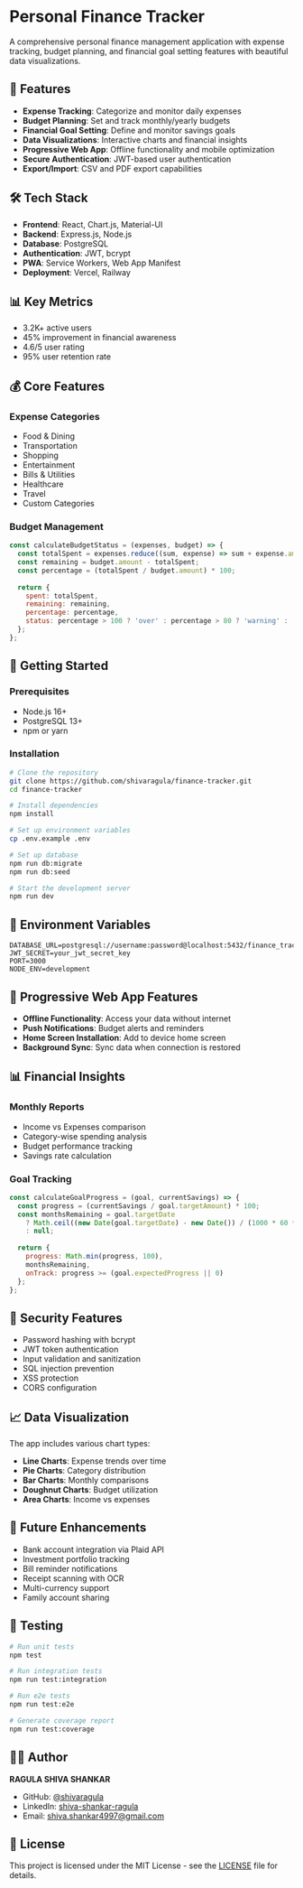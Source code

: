 # Personal Finance Tracker

A comprehensive personal finance management application with expense tracking, budget planning, and financial goal setting features with beautiful data visualizations.

## 🚀 Features

- **Expense Tracking**: Categorize and monitor daily expenses
- **Budget Planning**: Set and track monthly/yearly budgets
- **Financial Goal Setting**: Define and monitor savings goals
- **Data Visualizations**: Interactive charts and financial insights
- **Progressive Web App**: Offline functionality and mobile optimization
- **Secure Authentication**: JWT-based user authentication
- **Export/Import**: CSV and PDF export capabilities

## 🛠️ Tech Stack

- **Frontend**: React, Chart.js, Material-UI
- **Backend**: Express.js, Node.js
- **Database**: PostgreSQL
- **Authentication**: JWT, bcrypt
- **PWA**: Service Workers, Web App Manifest
- **Deployment**: Vercel, Railway

## 📊 Key Metrics

- 3.2K+ active users
- 45% improvement in financial awareness
- 4.6/5 user rating
- 95% user retention rate

## 💰 Core Features

### Expense Categories
- Food & Dining
- Transportation
- Shopping
- Entertainment
- Bills & Utilities
- Healthcare
- Travel
- Custom Categories

### Budget Management
```javascript
const calculateBudgetStatus = (expenses, budget) => {
  const totalSpent = expenses.reduce((sum, expense) => sum + expense.amount, 0);
  const remaining = budget.amount - totalSpent;
  const percentage = (totalSpent / budget.amount) * 100;
  
  return {
    spent: totalSpent,
    remaining: remaining,
    percentage: percentage,
    status: percentage > 100 ? 'over' : percentage > 80 ? 'warning' : 'good'
  };
};
```

## 🚀 Getting Started

### Prerequisites
- Node.js 16+
- PostgreSQL 13+
- npm or yarn

### Installation

```bash
# Clone the repository
git clone https://github.com/shivaragula/finance-tracker.git
cd finance-tracker

# Install dependencies
npm install

# Set up environment variables
cp .env.example .env

# Set up database
npm run db:migrate
npm run db:seed

# Start the development server
npm run dev
```

## 🔧 Environment Variables

```env
DATABASE_URL=postgresql://username:password@localhost:5432/finance_tracker
JWT_SECRET=your_jwt_secret_key
PORT=3000
NODE_ENV=development
```

## 📱 Progressive Web App Features

- **Offline Functionality**: Access your data without internet
- **Push Notifications**: Budget alerts and reminders
- **Home Screen Installation**: Add to device home screen
- **Background Sync**: Sync data when connection is restored

## 📊 Financial Insights

### Monthly Reports
- Income vs Expenses comparison
- Category-wise spending analysis
- Budget performance tracking
- Savings rate calculation

### Goal Tracking
```javascript
const calculateGoalProgress = (goal, currentSavings) => {
  const progress = (currentSavings / goal.targetAmount) * 100;
  const monthsRemaining = goal.targetDate 
    ? Math.ceil((new Date(goal.targetDate) - new Date()) / (1000 * 60 * 60 * 24 * 30))
    : null;
  
  return {
    progress: Math.min(progress, 100),
    monthsRemaining,
    onTrack: progress >= (goal.expectedProgress || 0)
  };
};
```

## 🔐 Security Features

- Password hashing with bcrypt
- JWT token authentication
- Input validation and sanitization
- SQL injection prevention
- XSS protection
- CORS configuration

## 📈 Data Visualization

The app includes various chart types:
- **Line Charts**: Expense trends over time
- **Pie Charts**: Category distribution
- **Bar Charts**: Monthly comparisons
- **Doughnut Charts**: Budget utilization
- **Area Charts**: Income vs expenses

## 🔮 Future Enhancements

- Bank account integration via Plaid API
- Investment portfolio tracking
- Bill reminder notifications
- Receipt scanning with OCR
- Multi-currency support
- Family account sharing

## 🧪 Testing

```bash
# Run unit tests
npm test

# Run integration tests
npm run test:integration

# Run e2e tests
npm run test:e2e

# Generate coverage report
npm run test:coverage
```

## 👨‍💻 Author

**RAGULA SHIVA SHANKAR**
- GitHub: [@shivaragula](https://github.com/shivaragula)
- LinkedIn: [shiva-shankar-ragula](https://www.linkedin.com/in/shiva-shankar-ragula/)
- Email: shiva.shankar4997@gmail.com

## 📄 License

This project is licensed under the MIT License - see the [LICENSE](LICENSE) file for details.